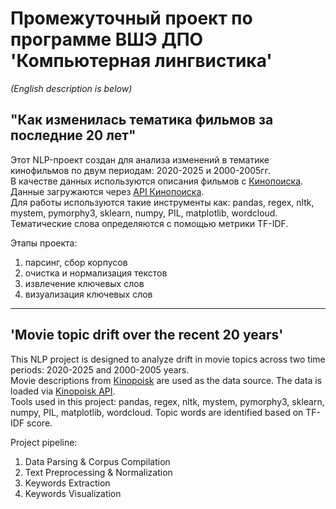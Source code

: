 # Промежуточный проект по программе ВШЭ ДПО 'Компьютерная лингвистика'  
*(English description is below)*
## "Как изменилась тематика фильмов за последние 20 лет"  
Этот NLP-проект создан для анализа изменений в тематике кинофильмов по двум периодам: 2020-2025 и 2000-2005гг.  
В качестве данных используются описания фильмов с [Кинопоиска](https://kinopoisk.ru). Данные загружаются через [API Кинопоиска](https://kinopoisk.dev).  
Для работы используются такие инструменты как: pandas, regex, nltk, mystem, pymorphy3, sklearn, numpy, PIL, matplotlib, wordcloud. Тематические слова определяются с помощью метрики TF-IDF.
  
Этапы проекта:
1) парсинг, сбор корпусов
2) очистка и нормализация текстов
3) извлечение ключевых слов
4) визуализация ключевых слов
--------------  

## 'Movie topic drift over the recent 20 years'  
This NLP project is designed to analyze drift in movie topics across two time periods: 2020-2025 and 2000-2005 years.  
Movie descriptions from [Kinopoisk](https://kinopoisk.ru) are used as the data source. The data is loaded via [Kinopoisk API](https://kinopoisk.dev).  
Tools used in this project: pandas, regex, nltk, mystem, pymorphy3, sklearn, numpy, PIL, matplotlib, wordcloud. Topic words are identified based on TF-IDF score.  
  
Project pipeline:
1) Data Parsing & Corpus Compilation
2) Text Preprocessing & Normalization
3) Keywords Extraction
4) Keywords Visualization
